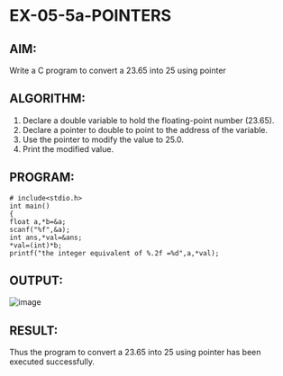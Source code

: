 # EX-05-5a-POINTERS
## AIM:
Write a C program to convert a 23.65 into 25 using pointer
## ALGORITHM:
1. Declare a double variable to hold the floating-point number (23.65).
2. Declare a pointer to double to point to the address of the variable.
3. Use the pointer to modify the value to 25.0.
4. Print the modified value.
## PROGRAM:
```
# include<stdio.h>
int main()
{
float a,*b=&a;
scanf("%f",&a);
int ans,*val=&ans;
*val=(int)*b;
printf("the integer equivalent of %.2f =%d",a,*val);

```
## OUTPUT:

![image](https://github.com/Yogabharathi3/EX-05-5a-POINTERS/assets/118899387/3663fdb2-336c-4e42-89a1-8fde9ff8cd13)

## RESULT:
Thus the program to convert a 23.65 into 25 using pointer has been executed successfully.

